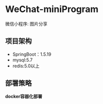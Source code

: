 # WeChat-miniProgram
微信小程序: 图片分享

## 项目架构

* SpringBoot：1.5.19
* mysql:5.7
* redis:5.0以上

## 部署策略

**docker容器化部署**